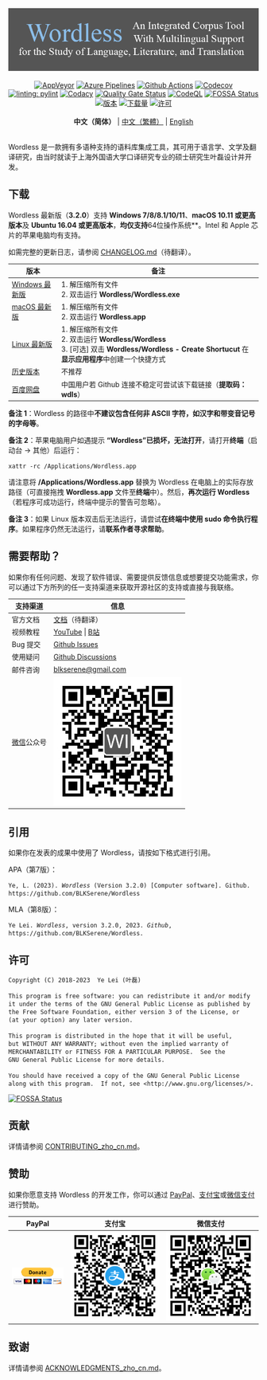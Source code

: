 <!--
# Wordless: README - Chinese (Simplified)
# Copyright (C) 2018-2023  Ye Lei (叶磊)
#
# This program is free software: you can redistribute it and/or modify
# it under the terms of the GNU General Public License as published by
# the Free Software Foundation, either version 3 of the License, or
# (at your option) any later version.
#
# This program is distributed in the hope that it will be useful,
# but WITHOUT ANY WARRANTY; without even the implied warranty of
# MERCHANTABILITY or FITNESS FOR A PARTICULAR PURPOSE.  See the
# GNU General Public License for more details.
#
# You should have received a copy of the GNU General Public License
# along with this program.  If not, see <http://www.gnu.org/licenses/>.
-->

<div align="center"><img src="/doc/wl_logo.png" alt="Wordless：一款拥有多语种支持的语料库集成工具，可用于语言学、文学及翻译研究"></div>

<br>

<div align="center">
    <a href="https://ci.appveyor.com/project/BLKSerene/wordless">
        <img src="https://ci.appveyor.com/api/projects/status/github/BLKSerene/Wordless?svg=true" alt="AppVeyor"></a>
    <a href="https://dev.azure.com/blkserene/BLKSerene%20-%20Github/_build/latest?definitionId=1&branchName=main">
        <img src="https://dev.azure.com/blkserene/BLKSerene%20-%20Github/_apis/build/status/BLKSerene.Wordless?branchName=main" alt="Azure Pipelines"></a>
    <a href="https://github.com/BLKSerene/Wordless/actions?query=workflow%3ATests">
        <img src="https://github.com/BLKSerene/Wordless/workflows/Tests/badge.svg" alt="Github Actions"></a>
    <a href="https://codecov.io/gh/BLKSerene/Wordless">
        <img src="https://codecov.io/gh/BLKSerene/Wordless/branch/main/graph/badge.svg?token=ED6TW92A7G" alt="Codecov"></a>
</div>

<div align="center">
    <a href="https://github.com/PyCQA/pylint">
        <img src="https://img.shields.io/badge/linting-pylint-yellowgreen" alt="linting: pylint"></a>
    <a href="https://www.codacy.com/gh/BLKSerene/Wordless/dashboard?utm_source=github.com&amp;utm_medium=referral&amp;utm_content=BLKSerene/Wordless&amp;utm_campaign=Badge_Grade">
        <img src="https://app.codacy.com/project/badge/Grade/8226d15d1c4b4268beee760f9b59b3db" alt="Codacy"></a>
    <a href="https://sonarcloud.io/summary/new_code?id=BLKSerene_Wordless">
        <img src="https://sonarcloud.io/api/project_badges/measure?project=BLKSerene_Wordless&metric=alert_status" alt="Quality Gate Status"></a>
    <a href="https://github.com/BLKSerene/Wordless/actions?query=workflow%3ACodeQL">
        <img src="https://github.com/BLKSerene/Wordless/workflows/CodeQL/badge.svg" alt="CodeQL"></a>
    <a href="https://app.fossa.com/projects/git%2Bgithub.com%2FBLKSerene%2FWordless?ref=badge_shield">
        <img src="https://app.fossa.com/api/projects/git%2Bgithub.com%2FBLKSerene%2FWordless.svg?type=shield" alt="FOSSA Status"></a>
</div>

<div align="center">
    <a href="https://github.com/BLKSerene/Wordless/releases">
        <img src="https://img.shields.io/github/v/release/BLKSerene/Wordless?include_prereleases&label=%E7%89%88%E6%9C%AC&sort=semver" alt="版本"></a>
    <a href="#下载">
        <img src="https://img.shields.io/github/downloads/BLKSerene/Wordless/total?label=%E4%B8%8B%E8%BD%BD%E9%87%8F" alt="下载量"></a>
    <a href="/LICENSE.txt">
        <img src="https://img.shields.io/github/license/BLKSerene/Wordless?label=%E8%AE%B8%E5%8F%AF" alt="许可"></a>
</div>

<br>

<div align="center">
    <b>中文（简体）</b> | <a href="/README_zho_tw.md">中文（繁體）</a> | <a href="https://github.com/BLKSerene/Wordless#readme">English</a>
</div>

<br>

Wordless 是一款拥有多语种支持的语料库集成工具，其可用于语言学、文学及翻译研究，由当时就读于上海外国语大学口译研究专业的硕士研究生叶磊设计并开发。

## 下载

Wordless 最新版（**3.2.0**）支持 **Windows 7/8/8.1/10/11**、**macOS 10.11 或更高版本**及 **Ubuntu 16.04 或更高版本**，**均仅支持**64位操作系统**。Intel 和 Apple 芯片的苹果电脑均有支持。

如需完整的更新日志，请参阅 [CHANGELOG.md](/CHANGELOG.md)（待翻译）。

版本|备注
----|---
[Windows 最新版](https://github.com/BLKSerene/Wordless/releases/download/3.2.0/wordless_3.2.0_windows.zip)|1. 解压缩所有文件<br>2. 双击运行 **Wordless/Wordless.exe**
[macOS 最新版](https://github.com/BLKSerene/Wordless/releases/download/3.2.0/wordless_3.2.0_macos.zip)|1. 解压缩所有文件<br>2. 双击运行 **Wordless.app**
[Linux 最新版](https://github.com/BLKSerene/Wordless/releases/download/3.2.0/wordless_3.2.0_linux.tar.gz)|1. 解压缩所有文件<br>2. 双击运行 **Wordless/Wordless**<br>3. [可选] 双击 **Wordless/Wordless - Create Shortucut** 在**显示应用程序**中创建一个快捷方式
[历史版本](https://github.com/BLKSerene/Wordless/releases)|不推荐
[百度网盘](https://pan.baidu.com/s/1--ZzABrDQBZlZagWlVQMbg?pwd=wdls#list/path=%2FWordless%2FWordless%203.2.0)|中国用户若 Github 连接不稳定可尝试该下载链接（**提取码：wdls**）

**备注 1**：Wordless 的路径中**不建议包含任何非 ASCII 字符，如汉字和带变音记号的字母等**。

**备注 2**：苹果电脑用户如遇提示 **“Wordless”已损坏，无法打开**，请打开**终端**（启动台 → 其他）后运行：

    xattr -rc /Applications/Wordless.app

请注意将 **/Applications/Wordless.app** 替换为 Wordless 在电脑上的实际存放路径（可直接拖拽 **Wordless.app** 文件至**终端**中）。然后，**再次运行 Wordless**（若程序可成功运行，终端中提示的警告可忽略）。

**备注 3**：如果 Linux 版本双击后无法运行，请尝试**在终端中使用 sudo 命令执行程序**。如果程序仍然无法运行，请**联系作者寻求帮助**。

## 需要帮助？

如果你有任何问题、发现了软件错误、需要提供反馈信息或想要提交功能需求，你可以通过下方所列的任一支持渠道来获取开源社区的支持或直接与我联络。

支持渠道|信息
-------|----
官方文档|[文档](/doc/doc_eng.md)（待翻译）
视频教程|[YouTube](https://www.youtube.com/@BLKSerene) \| [B站](https://space.bilibili.com/34963752/video)
Bug 提交|[Github Issues](https://github.com/BLKSerene/Wordless/issues)
使用疑问|[Github Discussions](https://github.com/BLKSerene/Wordless/discussions)
邮件咨询|[blkserene<i>@</i>gmail<i>.</i>com](mailto:blkserene@gmail.com)
[微信](https://weixin.qq.com/)公众号|![微信公众号](/imgs/wechat_official_account.jpg)

## 引用

如果你在发表的成果中使用了 Wordless，请按如下格式进行引用。

APA（第7版）：

<pre><code>Ye, L. (2023). <i>Wordless</i> (Version 3.2.0) [Computer software]. Github. https://github.com/BLKSerene/Wordless</code></pre>

MLA（第8版）：

<pre><code>Ye Lei. <i>Wordless</i>, version 3.2.0, 2023. <i>Github</i>, https://github.com/BLKSerene/Wordless.</code></pre>

## 许可

    Copyright (C) 2018-2023  Ye Lei (叶磊)
    
    This program is free software: you can redistribute it and/or modify
    it under the terms of the GNU General Public License as published by
    the Free Software Foundation, either version 3 of the License, or
    (at your option) any later version.
    
    This program is distributed in the hope that it will be useful,
    but WITHOUT ANY WARRANTY; without even the implied warranty of
    MERCHANTABILITY or FITNESS FOR A PARTICULAR PURPOSE.  See the
    GNU General Public License for more details.
    
    You should have received a copy of the GNU General Public License
    along with this program.  If not, see <http://www.gnu.org/licenses/>.

[![FOSSA Status](https://app.fossa.com/api/projects/git%2Bgithub.com%2FBLKSerene%2FWordless.svg?type=large)](https://app.fossa.com/projects/git%2Bgithub.com%2FBLKSerene%2FWordless?ref=badge_large)

## 贡献

详情请参阅 [CONTRIBUTING_zho_cn.md](/CONTRIBUTING_zho_cn.md)。

## 赞助

如果你愿意支持 Wordless 的开发工作，你可以通过 [PayPal](https://www.paypal.com/)、[支付宝](https://www.alipay.com/)或[微信支付](https://pay.weixin.qq.com/)进行赞助。

PayPal|支付宝|微信支付
------|-----|--------
[![PayPal](/imgs/donating_paypal.gif)](https://www.paypal.com/cgi-bin/webscr?cmd=_s-xclick&hosted_button_id=V2V54NYE2YD32)|![支付宝](/imgs/donating_alipay.png)|![微信支付](/imgs/donating_wechat_pay.png)

## 致谢

详情请参阅 [ACKNOWLEDGMENTS_zho_cn.md](/ACKNOWLEDGMENTS_zho_cn.md)。

